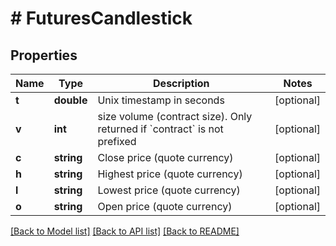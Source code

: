 # # FuturesCandlestick

## Properties

Name | Type | Description | Notes
------------ | ------------- | ------------- | -------------
**t** | **double** | Unix timestamp in seconds | [optional] 
**v** | **int** | size volume (contract size). Only returned if &#x60;contract&#x60; is not prefixed | [optional] 
**c** | **string** | Close price (quote currency) | [optional] 
**h** | **string** | Highest price (quote currency) | [optional] 
**l** | **string** | Lowest price (quote currency) | [optional] 
**o** | **string** | Open price (quote currency) | [optional] 

[[Back to Model list]](../../README.md#documentation-for-models) [[Back to API list]](../../README.md#documentation-for-api-endpoints) [[Back to README]](../../README.md)
